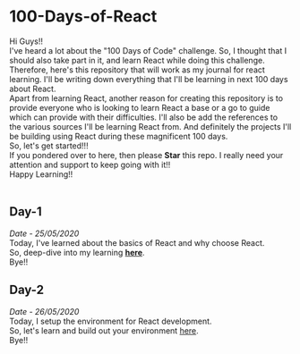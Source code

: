 # 100-Days-of-React
Hi Guys!!</br>
I've heard a lot about the "100 Days of Code" challenge. So, I thought that I should also take part in it, and learn React while doing this challenge. Therefore, here's this repository that will work as my journal for react learning. I'll be writing down everything that I'll be learning in next 100 days about React.</br>
Apart from learning React, another reason for creating this repository is to provide everyone who is looking to learn React a base or a go to guide which can provide with their difficulties. I'll also be add the references to the various sources I'll be learning React from. And definitely the projects I'll be building using React during these magnificent 100 days.</br>
So, let's get started!!!</br>
If you pondered over to here, then please **Star** this repo. I really need your attention and support to keep going with it!!</br>
Happy Learning!!</br>
</br>
## Day-1
*Date - 25/05/2020*</br>
Today, I've learned about the basics of React and why choose React.</br>
So, deep-dive into my learning [**here**](https://github.com/noobyogi0010/100-Days-of-React/blob/master/Day%201/IntroductionToReact.md).</br>
Bye!!</br>
## Day-2
*Date - 26/05/2020*</br>
Today, I setup the environment for React development.</br>
So, let's learn and build out your environment [here](https://github.com/noobyogi0010/100-Days-of-React/blob/master/Day%202/PreparingEnvironment.md).</br>
Bye!!</br>
